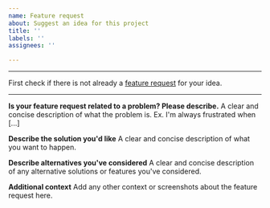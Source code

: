 ```yaml
---
name: Feature request
about: Suggest an idea for this project
title: ''
labels: ''
assignees: ''

---
```


---

First check if there is not already a [feature request](https://github.com/SonarOpenCommunity/sonar-cxx/issues) for your idea.

---

**Is your feature request related to a problem? Please describe.**
A clear and concise description of what the problem is. Ex. I'm always frustrated when [...]

**Describe the solution you'd like**
A clear and concise description of what you want to happen.

**Describe alternatives you've considered**
A clear and concise description of any alternative solutions or features you've considered.

**Additional context**
Add any other context or screenshots about the feature request here.
